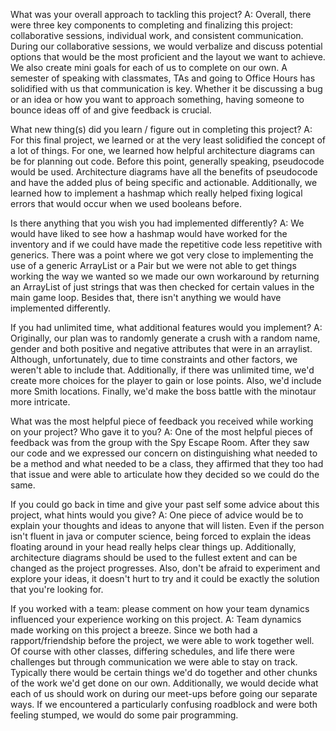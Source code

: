 
What was your overall approach to tackling this project? A: Overall, there were three key components to completing and finalizing this project: collaborative sessions, individual work, and consistent communication. During our collaborative sessions, we would verbalize and discuss potential options that would be the most proficient and the layout we want to achieve. We also create mini goals for each of us to complete on our own. A semester of speaking with classmates, TAs and going to Office Hours has solidified with us that communication is key. Whether it be discussing a bug or an idea or how you want to approach something, having someone to bounce ideas off of and give feedback is crucial.


What new thing(s) did you learn / figure out in completing this project? A: For this final project, we learned or at the very least solidified the concept of a lot of things. For one, we learned how helpful architecture diagrams can be for planning out code. Before this point, generally speaking, pseudocode would be used. Architecture diagrams have all the benefits of pseudocode and have the added plus of being specific and actionable. Additionally, we learned how to implement a hashmap which really helped fixing logical errors that would occur when we used booleans before.


Is there anything that you wish you had implemented differently? A: We would have liked to see how a hashmap would have worked for the inventory and if we could have made the repetitive code less repetitive with generics. There was a point where we got very close to implementing the use of a generic ArrayList or a Pair but we were not able to get things working the way we wanted so we made our own workaround by returning an ArrayList of just strings that was then checked for certain values in the main game loop. Besides that, there isn't anything we would have implemented differently.

If you had unlimited time, what additional features would you implement? A: Originally, our plan was to randomly generate a crush with a random name, gender and both positive and negative attributes that were in an arraylist. Although, unfortunately, due to time constraints and other factors, we weren't able to include that. Additionally, if there was unlimited time, we'd create more choices for the player to gain or lose points. Also, we'd include more Smith locations. Finally, we'd make the boss battle with the minotaur more intricate.

What was the most helpful piece of feedback you received while working on your project? Who gave it to you? A: One of the most helpful pieces of feedback was from the group with the Spy Escape Room. After they saw our code and we expressed our concern on distinguishing what needed to be a method and what needed to be a class, they affirmed that they too had that issue and were able to articulate how they decided so we could do the same.


If you could go back in time and give your past self some advice about this project, what hints would you give? A: One piece of advice would be to explain your thoughts and ideas to anyone that will listen. Even if the person isn't fluent in java or computer science, being forced to explain the ideas floating around in your head really helps clear things up. Additionally, architecture diagrams should be used to the fullest extent and can be changed as the project progresses. Also, don't be afraid to experiment and explore your ideas, it doesn't hurt to try and it could be exactly the solution that you're looking for.


If you worked with a team: please comment on how your team dynamics influenced your experience working on this project. A: Team dynamics made working on this project a breeze. Since we both had a rapport/friendship before the project, we were able to work together well. Of course with other classes, differing schedules, and life there were challenges but through communication we were able to stay on track. Typically there would be certain things we'd do together and other chunks of the work we'd get done on our own. Additionally, we would decide what each of us should work on during our meet-ups before going our separate ways. If we encountered a particularly confusing roadblock and were both feeling stumped, we would do some pair programming.

